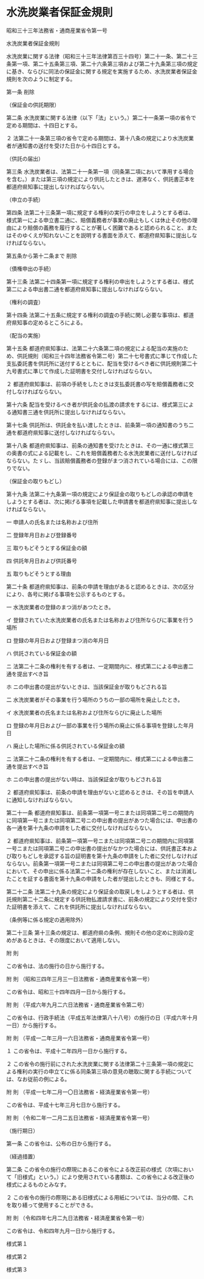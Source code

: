 # 水洗炭業者保証金規則

昭和三十三年法務省・通商産業省令第一号

水洗炭業者保証金規則

水洗炭業に関する法律（昭和三十三年法律第百三十四号）第二十一条、第二十三条第一項、第二十五条第三項、第二十六条第三項および第二十九条第三項の規定に基き、ならびに同法の保証金に関する規定を実施するため、水洗炭業者保証金規則を次のように制定する。

第一条 削除

（保証金の供託期限）

第二条 水洗炭業に関する法律（以下「法」という。）第二十一条第一項の省令で定める期間は、十四日とする。

２ 法第二十一条第三項の省令で定める期間は、第十八条の規定により水洗炭業者が通知書の送付を受けた日から十四日とする。

（供託の届出）

第三条 水洗炭業者は、法第二十一条第一項（同条第二項において準用する場合を含む。）または第三項の規定により供託したときは、遅滞なく、供託書正本を都道府県知事に提出しなければならない。

（申立の手続）

第四条 法第二十三条第一項に規定する権利の実行の申立をしようとする者は、様式第一による申立書二通に、賠償義務者が事業の廃止もしくは休止その他の理由により賠償の義務を履行することが著しく困難であると認められること、またはそのゆくえが知れないことを説明する書面を添えて、都道府県知事に提出しなければならない。

第五条から第十二条まで 削除

（債権申出の手続）

第十三条 法第二十四条第一項に規定する権利の申出をしようとする者は、様式第二による申出書二通を都道府県知事に提出しなければならない。

（権利の調査）

第十四条 法第二十五条に規定する権利の調査の手続に関し必要な事項は、都道府県知事の定めるところによる。

（配当の実施）

第十五条 都道府県知事は、法第二十六条第二項の規定による配当の実施のため、供託規則（昭和三十四年法務省令第二号）第二十七号書式に準じて作成した支払委託書を供託所に送付するとともに、配当を受けるべき者に供託規則第二十九号書式に準じて作成した証明書を交付しなければならない。

２ 都道府県知事は、前項の手続をしたときは支払委託書の写を賠償義務者に交付しなければならない。

第十六条 配当を受けるべき者が供託金の払渡の請求をするには、様式第三による通知書三通を供託所に提出しなければならない。

第十七条 供託所は、供託金を払い渡したときは、前条第一項の通知書のうち二通を都道府県知事に送付しなければならない。

第十八条 都道府県知事は、前条の通知書を受けたときは、その一通に様式第三の奥書の式による記載をし、これを賠償義務者たる水洗炭業者に送付しなければならない。たゞし、当該賠償義務者の登録がまつ消されている場合には、この限りでない。

（保証金の取りもどし）

第十九条 法第二十九条第一項の規定により保証金の取りもどしの承認の申請をしようとする者は、次に掲げる事項を記載した申請書を都道府県知事に提出しなければならない。

一 申請人の氏名または名称および住所

二 登録年月日および登録番号

三 取りもどそうとする保証金の額

四 供託年月日および供託番号

五 取りもどそうとする理由

第二十条 都道府県知事は、前条の申請を理由があると認めるときは、次の区分により、各号に掲げる事項を公示するものとする。

一 水洗炭業者の登録のまつ消があつたとき。

イ 登録されていた水洗炭業者の氏名または名称および住所ならびに事業を行う場所

ロ 登録の年月日および登録まつ消の年月日

ハ 供託されている保証金の額

ニ 法第二十二条の権利を有する者は、一定期間内に、様式第二による申出書二通を提出すべき旨

ホ ニの申出書の提出がないときは、当該保証金が取りもどされる旨

二 水洗炭業者がその事業を行う場所のうちの一部の場所を廃止したとき。

イ 水洗炭業者の氏名または名称および住所ならびに廃止した場所

ロ 登録の年月日および一部の事業を行う場所の廃止に係る事項を登録した年月日

ハ 廃止した場所に係る供託されている保証金の額

ニ 法第二十二条の権利を有する者は、一定期間内に、様式第二による申出書二通を提出すべき旨

ホ ニの申出書の提出がない時は、当該保証金が取りもどされる旨

２ 都道府県知事は、前条の申請を理由がないと認めるときは、その旨を申請人に通知しなければならない。

第二十一条 都道府県知事は、前条第一項第一号ニまたは同項第二号ニの期間内に同項第一号ニまたは同項第二号ニの申出書の提出があつた場合には、申出書の各一通を第十九条の申請をした者に交付しなければならない。

２ 都道府県知事は、前条第一項第一号ニまたは同項第二号ニの期間内に同項第一号ニまたは同項第二号ニの申出書の提出がなかつた場合には、供託書正本および取りもどしを承認する旨の証明書を第十九条の申請をした者に交付しなければならない。前条第一項第一号ニまたは同項第二号ニの申出書の提出があつた場合において、その申出に係る法第二十二条の権利が存在しないこと、または消滅したことを証する書面を第十九条の申請をした者が提出したときも、同様とする。

第二十二条 法第二十九条の規定により保証金の取戻しをしようとする者は、供託規則第二十二条に規定する供託物払渡請求書に、前条の規定により交付を受けた証明書を添えて、これを供託所に提出しなければならない。

（条例等に係る規定の適用除外）

第二十三条 第十三条の規定は、都道府県の条例、規則その他の定めに別段の定めがあるときは、その限度において適用しない。

附 則

この省令は、法の施行の日から施行する。

附 則 （昭和三四年三月三一日法務省・通商産業省令第一号）

この省令は、昭和三十四年四月一日から施行する。

附 則 （平成六年九月二六日法務省・通商産業省令第二号）

この省令は、行政手続法（平成五年法律第八十八号）の施行の日（平成六年十月一日）から施行する。

附 則 （平成一二年三月一六日法務省・通商産業省令第一号）

１ この省令は、平成十二年四月一日から施行する。

２ この省令の施行前にされた水洗炭業に関する法律第二十三条第一項の規定による権利の実行の申立てに係る同条第三項の意見の聴取に関する手続については、なお従前の例による。

附 則 （平成一七年二月一〇日法務省・経済産業省令第一号）

この省令は、平成十七年三月七日から施行する。

附 則 （令和二年一二月二五日法務省・経済産業省令第一号）

（施行期日）

第一条 この省令は、公布の日から施行する。

（経過措置）

第二条 この省令の施行の際現にあるこの省令による改正前の様式（次項において「旧様式」という。）により使用されている書類は、この省令による改正後の様式によるものとみなす。

２ この省令の施行の際現にある旧様式による用紙については、当分の間、これを取り繕って使用することができる。

附 則 （令和四年七月二九日法務省・経済産業省令第一号）

この省令は、令和四年九月一日から施行する。

様式第１

[](/./pict/2FH00000050557.pdf)

様式第２

[](/./pict/2FH00000050558.pdf)

様式第３

[](/./pict/2FH00000050559.pdf)
